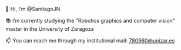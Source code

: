 👋 Hi, I’m @SantiagoJN

📚 I’m currently studying the "Robotics graphics and computer vision" master in the University of Zaragoza

📫 You can reach me through my institutional mail: 780960@unizar.es

<!---
SantiagoJN/SantiagoJN is a ✨ special ✨ repository because its `README.md` (this file) appears on your GitHub profile.
You can click the Preview link to take a look at your changes.
--->
